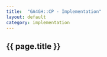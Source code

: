 ```yaml
---
title:  "GA4GH::CP - Implementation"
layout: default
category: implementation
---
```


## {{ page.title }}

